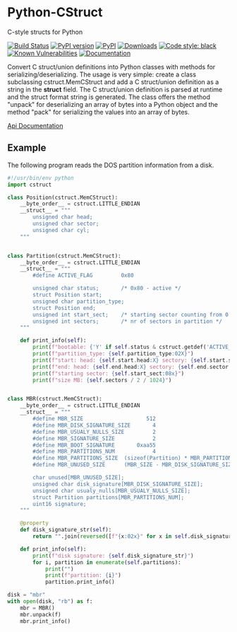 Python-CStruct
==============

C-style structs for Python

[![Build Status](https://github.com/andreax79/python-cstruct/workflows/Tests/badge.svg)](https://github.com/andreax79/python-cstruct/actions)
[![PyPI version](https://badge.fury.io/py/cstruct.svg)](https://badge.fury.io/py/cstruct)
[![PyPI](https://img.shields.io/pypi/pyversions/cstruct.svg)](https://pypi.org/project/cstruct)
[![Downloads](https://pepy.tech/badge/cstruct/month)](https://pepy.tech/project/cstruct)
[![Code style: black](https://img.shields.io/badge/code%20style-black-000000.svg)](https://github.com/psf/black)
[![Known Vulnerabilities](https://snyk.io/test/github/andreax79/python-cstruct/badge.svg)](https://snyk.io/test/github/andreax79/python-cstruct)
[![Documentation](https://readthedocs.org/projects/python-cstruct/badge/?version=latest)](https://python-cstruct.readthedocs.io/en/latest/)

Convert C struct/union definitions into Python classes with methods for
serializing/deserializing.
The usage is very simple: create a class subclassing cstruct.MemCStruct
and add a C struct/union definition as a string in the __struct__ field.
The C struct/union definition is parsed at runtime and the struct format string
is generated. The class offers the method "unpack" for deserializing
an array of bytes into a Python object and the method "pack" for
serializing the values into an array of bytes.

[Api Documentation](https://python-cstruct.readthedocs.io/en/latest/)

Example
-------

The following program reads the DOS partition information from a disk.

```python
#!/usr/bin/env python
import cstruct

class Position(cstruct.MemCStruct):
    __byte_order__ = cstruct.LITTLE_ENDIAN
    __struct__ = """
        unsigned char head;
        unsigned char sector;
        unsigned char cyl;
    """


class Partition(cstruct.MemCStruct):
    __byte_order__ = cstruct.LITTLE_ENDIAN
    __struct__ = """
        #define ACTIVE_FLAG         0x80

        unsigned char status;       /* 0x80 - active */
        struct Position start;
        unsigned char partition_type;
        struct Position end;
        unsigned int start_sect;    /* starting sector counting from 0 */
        unsigned int sectors;       /* nr of sectors in partition */
    """

    def print_info(self):
        print(f"bootable: {'Y' if self.status & cstruct.getdef('ACTIVE_FLAG') else 'N'}")
        print(f"partition_type: {self.partition_type:02X}")
        print(f"start: head: {self.start.head:X} sectory: {self.start.sector:X} cyl: {self.start.cyl:X}")
        print(f"end: head: {self.end.head:X} sectory: {self.end.sector:X} cyl: {self.end.cyl:X}")
        print(f"starting sector: {self.start_sect:08x}")
        print(f"size MB: {self.sectors / 2 / 1024}")


class MBR(cstruct.MemCStruct):
    __byte_order__ = cstruct.LITTLE_ENDIAN
    __struct__ = """
        #define MBR_SIZE                    512
        #define MBR_DISK_SIGNATURE_SIZE       4
        #define MBR_USUALY_NULLS_SIZE         2
        #define MBR_SIGNATURE_SIZE            2
        #define MBR_BOOT_SIGNATURE       0xaa55
        #define MBR_PARTITIONS_NUM            4
        #define MBR_PARTITIONS_SIZE  (sizeof(Partition) * MBR_PARTITIONS_NUM)
        #define MBR_UNUSED_SIZE      (MBR_SIZE - MBR_DISK_SIGNATURE_SIZE - MBR_USUALY_NULLS_SIZE - MBR_PARTITIONS_SIZE - MBR_SIGNATURE_SIZE)

        char unused[MBR_UNUSED_SIZE];
        unsigned char disk_signature[MBR_DISK_SIGNATURE_SIZE];
        unsigned char usualy_nulls[MBR_USUALY_NULLS_SIZE];
        struct Partition partitions[MBR_PARTITIONS_NUM];
        uint16 signature;
    """

    @property
    def disk_signature_str(self):
        return "".join(reversed([f"{x:02x}" for x in self.disk_signature]))

    def print_info(self):
        print(f"disk signature: {self.disk_signature_str}")
        for i, partition in enumerate(self.partitions):
            print("")
            print(f"partition: {i}")
            partition.print_info()

disk = "mbr"
with open(disk, "rb") as f:
    mbr = MBR()
    mbr.unpack(f)
    mbr.print_info()
```

